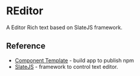 # REditor

A Editor Rich text based on SlateJS framework.

## Reference

- [Component Template](https://github.com/reactstrap/component-template) - build app to publish npm
- [SlateJS](https://github.com/ianstormtaylor/slate) - framework to control text editor.
